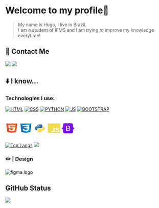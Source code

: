 



##
<h1 align="left">Welcome to my profile🥷</h1>

 > My name is Hugo, I live in Brazil.<br>I am a student of IFMS and I am trying to improve my knowledge everytime!

<h2 align="left">📁  Contact Me</h2>
  <a href = "mailto:hugo.lima2@estudante.ifms.edu.br"><img src="https://img.shields.io/badge/-Gmail-%23333?style=for-the-badge&logo=gmail&logoColor=white" target="_blank"></a>
  <a href="https://www.linkedin.com/in/hugo-rodrigues00001/" target="_blank"><img src="https://img.shields.io/badge/-LinkedIn-%230077B5?style=for-the-badge&logo=linkedin&logoColor=black" target="_blank"></a> 
</div>

###
<h2 align="left">⬇️  I know...</h2>

### Technologies I use:
 [![HTML](https://img.shields.io/badge/HTML5-E34F26?style=for-the-badge&logo=html5&logoColor=white)]()
 [![CSS](https://img.shields.io/badge/CSS3-1572B6?style=for-the-badge&logo=css3&logoColor=white)]()
 [![PYTHON](https://img.shields.io/badge/Python-3776AB?style=for-the-badge&logo=python&logoColor=white)]()
 [![JS](https://img.shields.io/badge/JavaScript-F7DF1E?style=for-the-badge&logo=javascript&logoColor=black)]()
 [![BOOTSTRAP]( https://img.shields.io/badge/Bootstrap-563D7C?style=for-the-badge&logo=bootstrap&logoColor=white)]()

 
 
 <div style="display: inline_block"><br>
   <img align="center" alt="Rafa-HTML" height="30" width="40" src="https://raw.githubusercontent.com/devicons/devicon/master/icons/html5/html5-original.svg">
   <img align="center" alt="Rafa-CSS" height="30" width="40" src="https://raw.githubusercontent.com/devicons/devicon/master/icons/css3/css3-original.svg">
   <img align="center" alt="Rafa-Python" height="30" width="40" src="https://raw.githubusercontent.com/devicons/devicon/master/icons/python/python-original.svg">
  <img align="center" alt="Rafa-Js" height="30" width="40" src="https://raw.githubusercontent.com/devicons/devicon/master/icons/javascript/javascript-plain.svg">
 <img align="center" alt="Rafa-Js" height="40" width="40" src="https://github.com/devicons/devicon/blob/master/icons/bootstrap/bootstrap-original.svg">
 
 
  </div>

###
[![Top Langs](https://github-readme-stats.vercel.app/api/top-langs/?username=hugodelima&theme=dracula)](https://github.com/Hugodelima/Hugodelima/blob/main/README.md)
<img height="180em" src="https://github-readme-stats.vercel.app/api/top-langs/?username=Hugodelima&layout=compact&langs_count=7&theme=dracula"/>


</div>
<h3>✏️ | Design</h3>
<div align="left">
      <img src="https://img.shields.io/badge/Figma-F24E1E?style=for-the-badge&logo=figma&logoColor=white"  alt="figma logo"  />
</div>

<h2 align="left">  GitHub Status</h2>
 <img height="180em" src="https://github-readme-stats.vercel.app/api?username=Hugodelima&show_icons=true&theme=dracula&include_all_commits=true&count_private=true"/>
 




 





